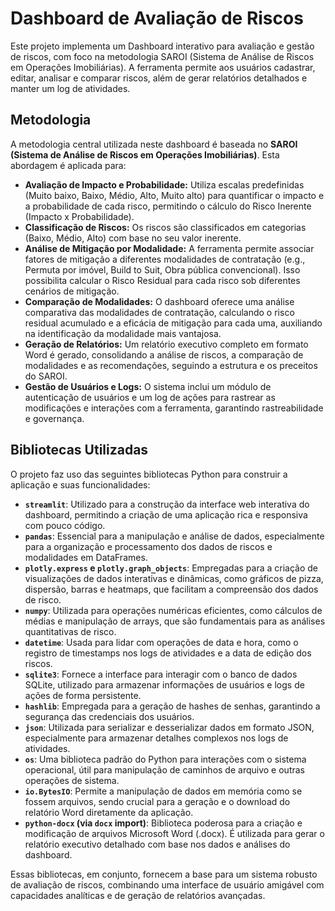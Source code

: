 # Dashboard de Avaliação de Riscos

Este projeto implementa um Dashboard interativo para avaliação e gestão de riscos, com foco na metodologia SAROI (Sistema de Análise de Riscos em Operações Imobiliárias). A ferramenta permite aos usuários cadastrar, editar, analisar e comparar riscos, além de gerar relatórios detalhados e manter um log de atividades.

## Metodologia

A metodologia central utilizada neste dashboard é baseada no **SAROI (Sistema de Análise de Riscos em Operações Imobiliárias)**. Esta abordagem é aplicada para:

- **Avaliação de Impacto e Probabilidade:** Utiliza escalas predefinidas (Muito baixo, Baixo, Médio, Alto, Muito alto) para quantificar o impacto e a probabilidade de cada risco, permitindo o cálculo do Risco Inerente (Impacto x Probabilidade).
- **Classificação de Riscos:** Os riscos são classificados em categorias (Baixo, Médio, Alto) com base no seu valor inerente.
- **Análise de Mitigação por Modalidade:** A ferramenta permite associar fatores de mitigação a diferentes modalidades de contratação (e.g., Permuta por imóvel, Build to Suit, Obra pública convencional). Isso possibilita calcular o Risco Residual para cada risco sob diferentes cenários de mitigação.
- **Comparação de Modalidades:** O dashboard oferece uma análise comparativa das modalidades de contratação, calculando o risco residual acumulado e a eficácia de mitigação para cada uma, auxiliando na identificação da modalidade mais vantajosa.
- **Geração de Relatórios:** Um relatório executivo completo em formato Word é gerado, consolidando a análise de riscos, a comparação de modalidades e as recomendações, seguindo a estrutura e os preceitos do SAROI.
- **Gestão de Usuários e Logs:** O sistema inclui um módulo de autenticação de usuários e um log de ações para rastrear as modificações e interações com a ferramenta, garantindo rastreabilidade e governança.

## Bibliotecas Utilizadas

O projeto faz uso das seguintes bibliotecas Python para construir a aplicação e suas funcionalidades:

- **`streamlit`**: Utilizado para a construção da interface web interativa do dashboard, permitindo a criação de uma aplicação rica e responsiva com pouco código.
- **`pandas`**: Essencial para a manipulação e análise de dados, especialmente para a organização e processamento dos dados de riscos e modalidades em DataFrames.
- **`plotly.express` e `plotly.graph_objects`**: Empregadas para a criação de visualizações de dados interativas e dinâmicas, como gráficos de pizza, dispersão, barras e heatmaps, que facilitam a compreensão dos dados de risco.
- **`numpy`**: Utilizada para operações numéricas eficientes, como cálculos de médias e manipulação de arrays, que são fundamentais para as análises quantitativas de risco.
- **`datetime`**: Usada para lidar com operações de data e hora, como o registro de timestamps nos logs de atividades e a data de edição dos riscos.
- **`sqlite3`**: Fornece a interface para interagir com o banco de dados SQLite, utilizado para armazenar informações de usuários e logs de ações de forma persistente.
- **`hashlib`**: Empregada para a geração de hashes de senhas, garantindo a segurança das credenciais dos usuários.
- **`json`**: Utilizada para serializar e desserializar dados em formato JSON, especialmente para armazenar detalhes complexos nos logs de atividades.
- **`os`**: Uma biblioteca padrão do Python para interações com o sistema operacional, útil para manipulação de caminhos de arquivo e outras operações de sistema.
- **`io.BytesIO`**: Permite a manipulação de dados em memória como se fossem arquivos, sendo crucial para a geração e o download do relatório Word diretamente da aplicação.
- **`python-docx` (via `docx` import)**: Biblioteca poderosa para a criação e modificação de arquivos Microsoft Word (.docx). É utilizada para gerar o relatório executivo detalhado com base nos dados e análises do dashboard.

Essas bibliotecas, em conjunto, fornecem a base para um sistema robusto de avaliação de riscos, combinando uma interface de usuário amigável com capacidades analíticas e de geração de relatórios avançadas.

